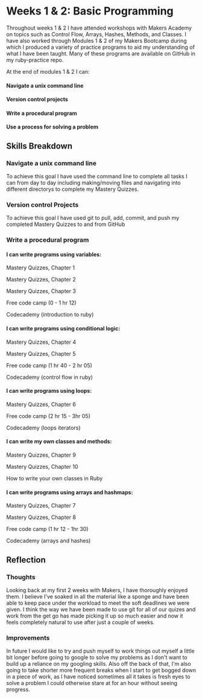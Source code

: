 # Weeks 1 & 2: Basic Programming

Throughout weeks 1 & 2 I have attended workshops with Makers Academy on topics such as Control Flow, Arrays, Hashes, Methods, and Classes. I have also worked through Modules 1 & 2 of my Makers Bootcamp during which I produced a variety of practice programs to aid my understanding of what I have been taught. Many of these programs are available on GitHub in my ruby-practice repo.

At the end of modules 1 & 2 I can:
#### Navigate a unix command line
#### Version control projects
#### Write a procedural program
#### Use a process for solving a problem

## Skills Breakdown

### Navigate a unix command line
To achieve this goal I have used the command line to complete all tasks I can from day to day including making/moving files and navigating into different directorys to complete my Mastery Quizzes.

### Version control Projects
To achieve this goal I have used git to pull, add, commit, and push my completed Mastery Quizzes to and from GitHub

### Write a procedural program
#### I can write programs using variables:
Mastery Quizzes, Chapter 1

Mastery Quizzes, Chapter 2

Mastery Quizzes, Chapter 3

Free code camp (0 - 1 hr 12)

Codecademy (introduction to ruby)

#### I can write programs using conditional logic:
Mastery Quizzes, Chapter 4

Mastery Quizzes, Chapter 5

Free code camp (1 hr 40 - 2 hr 05)

Codecademy (control flow in ruby)

#### I can write programs using loops:
Mastery Quizzes, Chapter 6

Free code camp (2 hr 15 - 3hr 05)

Codecademy (loops iterators)

#### I can write my own classes and methods:
Mastery Quizzes, Chapter 9

Mastery Quizzes, Chapter 10

How to write your own classes in Ruby


#### I can write programs using arrays and hashmaps:
Mastery Quizzes, Chapter 7

Mastery Quizzes, Chapter 8

Free code camp (1 hr 12 - 1hr 30)

Codecademy (arrays and hashes)

## Reflection
### Thoughts
Looking back at my first 2 weeks with Makers, I have thoroughly enjoyed them. I believe I've soaked in all the material like a sponge and have been able to keep pace under the workload to meet the soft deadlines we were given. I think the way we have been made to use git for all of our quizes and work from the get go has made picking it up so much easier and now it feels completely natural to use after just a couple of weeks.

### Improvements
In future I would like to try and push myself to work things out myself a little bit longer before going to google to solve my problems as I don't want to build up a reliance on my googling skills. Also off the back of that, I'm also going to take shorter more frequent breaks when I start to get bogged down in a piece of work, as I have noticed sometimes all it takes is fresh eyes to solve a problem I could otherwise stare at for an hour without seeing progress.


